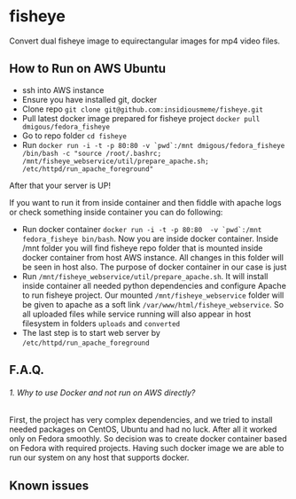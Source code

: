 # fisheye
Convert dual fisheye image to equirectangular images for mp4 video files.


## How to Run on AWS Ubuntu

* ssh into AWS instance
* Ensure you have installed git, docker
* Clone repo `git clone git@github.com:insidiousmeme/fisheye.git`
* Pull latest docker image  prepared for fisheye project
`docker pull dmigous/fedora_fisheye`
* Go to repo folder `cd fisheye`
* Run ```docker run -i -t -p 80:80 -v `pwd`:/mnt dmigous/fedora_fisheye /bin/bash -c "source /root/.bashrc; /mnt/fisheye_webservice/util/prepare_apache.sh; /etc/httpd/run_apache_foreground"```

After that your server is UP!

If you want to run it from inside container and then fiddle with apache logs
or check something inside container you can do following:

* Run docker container
```docker run -i -t -p 80:80  -v `pwd`:/mnt fedora_fisheye bin/bash```.
Now you are inside docker container.
Inside /mnt folder you will find fisheye repo folder that is mounted inside
docker container from host AWS instance. All changes in this folder will
be seen in host also. The purpose of docker container in our case is just
* Run `/mnt/fisheye_webservice/util/prepare_apache.sh`. It will install inside
container all needed python dependencies and configure Apache to run fisheye
project. Our mounted `/mnt/fisheye_webservice` folder will be given to apache as
a soft link `/var/www/html/fisheye_webservice`. So all uploaded files while
service running will also appear in host filesystem in folders `uploads` and
`converted`
* The last step is to start web server by `/etc/httpd/run_apache_foreground`




## F.A.Q.

###### 1. Why to use Docker and not run on AWS directly?
First, the project has very complex dependencies, and we tried to install needed
packages on CentOS, Ubuntu and had no luck. After all it worked only on Fedora
smoothly. So decision was to create docker container based on Fedora with
required projects. Having such docker image we are able to run our system on
any host that supports docker.


## Known issues